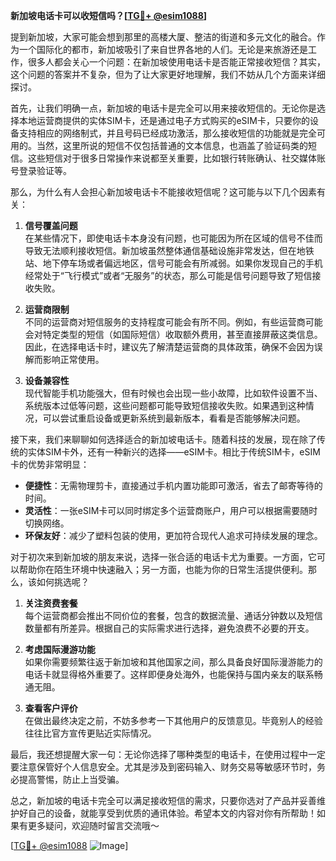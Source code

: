 **新加坡电话卡可以收短信吗？[[TG💪+ @esim1088](https://t.me/s/esim1088)]**

提到新加坡，大家可能会想到那里的高楼大厦、整洁的街道和多元文化的融合。作为一个国际化的都市，新加坡吸引了来自世界各地的人们。无论是来旅游还是工作，很多人都会关心一个问题：在新加坡使用电话卡是否能正常接收短信？其实，这个问题的答案并不复杂，但为了让大家更好地理解，我们不妨从几个方面来详细探讨。

首先，让我们明确一点，新加坡的电话卡是完全可以用来接收短信的。无论你是选择本地运营商提供的实体SIM卡，还是通过电子方式购买的eSIM卡，只要你的设备支持相应的网络制式，并且号码已经成功激活，那么接收短信的功能就是完全可用的。当然，这里所说的短信不仅包括普通的文本信息，也涵盖了验证码类的短信。这些短信对于很多日常操作来说都至关重要，比如银行转账确认、社交媒体账号登录验证等。

那么，为什么有人会担心新加坡电话卡不能接收短信呢？这可能与以下几个因素有关：

1. **信号覆盖问题**  
   在某些情况下，即使电话卡本身没有问题，也可能因为所在区域的信号不佳而导致无法顺利接收短信。新加坡虽然整体通信基础设施非常发达，但在地铁站、地下停车场或者偏远地区，信号可能会有所减弱。如果你发现自己的手机经常处于“飞行模式”或者“无服务”的状态，那么可能是信号问题导致了短信接收失败。

2. **运营商限制**  
   不同的运营商对短信服务的支持程度可能会有所不同。例如，有些运营商可能会对特定类型的短信（如国际短信）收取额外费用，甚至直接屏蔽这类信息。因此，在选择电话卡时，建议先了解清楚运营商的具体政策，确保不会因为误解而影响正常使用。

3. **设备兼容性**  
   现代智能手机功能强大，但有时候也会出现一些小故障，比如软件设置不当、系统版本过低等问题，这些问题都可能导致短信接收失败。如果遇到这种情况，可以尝试重启设备或更新系统到最新版本，看看是否能够解决问题。

接下来，我们来聊聊如何选择适合的新加坡电话卡。随着科技的发展，现在除了传统的实体SIM卡外，还有一种新兴的选择——eSIM卡。相比于传统SIM卡，eSIM卡的优势非常明显：

- **便捷性**：无需物理剪卡，直接通过手机内置功能即可激活，省去了邮寄等待的时间。
- **灵活性**：一张eSIM卡可以同时绑定多个运营商账户，用户可以根据需要随时切换网络。
- **环保友好**：减少了塑料包装的使用，更加符合现代人追求可持续发展的理念。

对于初次来到新加坡的朋友来说，选择一张合适的电话卡尤为重要。一方面，它可以帮助你在陌生环境中快速融入；另一方面，也能为你的日常生活提供便利。那么，该如何挑选呢？

1. **关注资费套餐**  
   每个运营商都会推出不同价位的套餐，包含的数据流量、通话分钟数以及短信数量都有所差异。根据自己的实际需求进行选择，避免浪费不必要的开支。

2. **考虑国际漫游功能**  
   如果你需要频繁往返于新加坡和其他国家之间，那么具备良好国际漫游能力的电话卡就显得格外重要了。这样即便身处海外，也能保持与国内亲友的联系畅通无阻。

3. **查看客户评价**  
   在做出最终决定之前，不妨多参考一下其他用户的反馈意见。毕竟别人的经验往往比官方宣传更贴近实际情况。

最后，我还想提醒大家一句：无论你选择了哪种类型的电话卡，在使用过程中一定要注意保管好个人信息安全。尤其是涉及到密码输入、财务交易等敏感环节时，务必提高警惕，防止上当受骗。

总之，新加坡的电话卡完全可以满足接收短信的需求，只要你选对了产品并妥善维护好自己的设备，就能享受到优质的通讯体验。希望本文的内容对你有所帮助！如果有更多疑问，欢迎随时留言交流哦～

[[TG💪+ @esim1088](https://t.me/s/esim1088) ![Image](https://i.postimg.cc/4NQfJmqS/Snipaste-2025-05-13-00-14-12.png)]